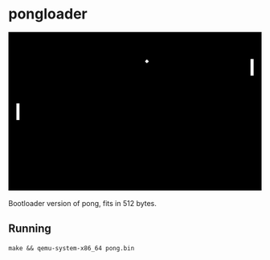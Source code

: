 # pongloader

<p align="center">
    <img src="https://raw.githubusercontent.com/mat-sz/pongloader/master/screenshot.png" alt="Screenshot">
</p>

Bootloader version of pong, fits in 512 bytes.

## Running

```
make && qemu-system-x86_64 pong.bin
```